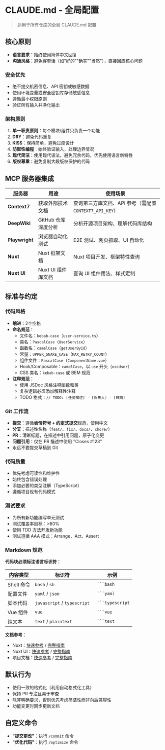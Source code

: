 # CLAUDE.md - 全局配置

> 适用于所有仓库的全局 CLAUDE.md 配置

## 核心原则

- **语言要求**：始终使用简体中文回复
- **沟通风格**：避免客套话（如"好的""确实""当然"），直接回应核心问题

### 安全优先

- 绝不提交机密信息、API 密钥或敏感数据
- 使用环境变量或安全密钥库存储敏感信息
- 遵循最小权限原则
- 验证所有输入并净化输出

### 架构原则

1. **单一职责原则**：每个模块/组件只负责一个功能
2. **DRY**：避免代码重复
3. **KISS**：保持简单，避免过度设计
4. **防御性编程**：始终验证输入，处理边界情况
5. **现代简洁**：使用现代语法，避免冗余代码，优先使用语言新特性
6. **版权尊重**：避免复制大段版权保护的代码

## MCP 服务器集成

| 服务器 | 用途 | 使用场景 |
|--------|------|----------|
| **Context7** | 获取外部技术文档 | 查询第三方库文档、API 参考（需配置 `CONTEXT7_API_KEY`）|
| **DeepWiki** | GitHub 仓库深度分析 | 分析开源项目架构、理解代码库结构 |
| **Playwright** | 浏览器自动化测试 | E2E 测试、网页抓取、UI 自动化 |
| **Nuxt** | Nuxt 框架文档 | Nuxt 项目开发、框架特性查询 |
| **Nuxt UI** | Nuxt UI 组件库文档 | 查询 UI 组件用法、样式定制 |

## 标准与约定

### 代码风格

- **缩进**：2个空格
- **命名规范**：
  - 文件名：`kebab-case`（`user-service.ts`）
  - 类名：`PascalCase`（`UserService`）
  - 函数名：`camelCase`（`getUserById`）
  - 常量：`UPPER_SNAKE_CASE`（`MAX_RETRY_COUNT`）
  - 组件文件：`PascalCase`（`ComponentName.vue`）
  - Hook/Composable：`camelCase`，以 `use` 开头（`useUser`）
  - CSS 类名：`kebab-case` 或 BEM 规范
- **注释规范**：
  - 使用 JSDoc 风格注释函数和类
  - 复杂逻辑必须添加解释性注释
  - TODO 格式：`// TODO: [任务描述] - [负责人] - [日期]`

### Git 工作流

- **提交**：遵循**表情符号 + 约定式提交**规范，使用中文
- **分支**：描述性名称（`feat/`、`fix/`、`docs/`、`chore/`）
- **PR**：清晰标题，在描述中引用问题，原子化变更
- **问题引用**：仅在 PR 描述中使用 "Closes #123"
- 永远不要提交草稿到 Git

### 代码质量

- 优先考虑可读性和维护性
- 始终包含错误处理
- 添加必要的类型注解（TypeScript）
- 遵循项目现有代码模式

### 测试要求

- 为所有新功能编写单元测试
- 测试覆盖率目标：>80%
- 使用 TDD 方法开发新功能
- 测试遵循 AAA 模式：Arrange、Act、Assert

### Markdown 规范

**代码块必须标注语言标识符**：

| 内容类型 | 标识符 | 示例 |
|---------|--------|------|
| Shell 命令 | `bash` / `sh` | ` ```bash` |
| 配置文件 | `yaml` / `json` | ` ```yaml` |
| 脚本代码 | `javascript` / `typescript` | ` ```typescript` |
| Vue 组件 | `vue` | ` ```vue` |
| 纯文本 | `text` / `plaintext` | ` ```text` |

**文档参考**：

- Nuxt：[快速参考](https://content.nuxt.com/llms.txt) / [完整指南](https://content.nuxt.com/llms-full.txt)
- Nuxt UI：[快速参考](https://ui.nuxt.com/llms.txt) / [完整指南](https://ui.nuxt.com/llms-full.txt)
- 项目文档：[快速参考](https://docs.mhaibaraai.cn/llms.txt) / [完整指南](https://docs.mhaibaraai.cn/_llms-full.txt)

## 默认行为

- 使用一致的格式化（利用自动格式化工具）
- 保持 PR 专注且易于审查
- 除非明确要求，否则优先考虑简洁性而非向后兼容性
- 功能变更时同步更新文档

## 自定义命令

- **"提交更改"**：执行 `/commit` 命令
- **"优化代码"**：执行 `/optimize` 命令
